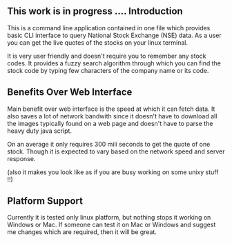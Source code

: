 This work is in progress ....
Introduction
--------------

This is a command line application contained in one file which provides basic CLI interface to query National Stock Exchange (NSE) data. As a user you can get the live quotes of the stocks on your linux terminal.

It is very user friendly and doesn't require you to remember any stock codes. It provides a fuzzy search algorithm through which you can find the stock code by typing few characters of the company name or its code.

Benefits Over Web Interface
---------------------------

Main benefit over web interface is the speed at which it can fetch data. It also saves a lot of network bandwith since it doesn't have to download all the images typically found on a web page and doesn't have to parse the heavy duty java script.

On an average it only requires 300 mili seconds to get the quote of one stock. Though it is expected to vary based on the network speed and server response.

(also it makes you look like as if you are busy working on some unixy stuff !!)


Platform Support
-----------------
Currently it is tested only linux platform, but nothing stops it working on Windows or Mac. If someone can test it on Mac or Windows and suggest me changes which are required, then it will be great.
